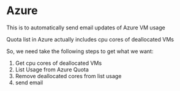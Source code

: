 # Azure

This is to automatically send email updates of Azure VM usage

Quota list in Azure actually includes cpu cores of deallocated VMs

So, we need take the following steps to get what we want:

1. Get cpu cores of deallocated VMs
2. List Usage from Azure Quota
3. Remove deallocated cores from list usage
4. send email

